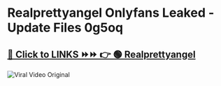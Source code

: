 
 # Realprettyangel Onlyfans Leaked - Update Files 0g5oq

## <h2><a href="https://clipsfans.com/Realprettyangel&ref=git">🔗 Click to LINKS ⏩⏩ 👉 🟢 Realprettyangel </a></h2>

<a href="https://clipsfans.com/Realprettyangel&ref=git" rel="nofollow" data-target="animated-image.originalLink"><img src="https://i.ibb.co.com/xMMVF88/686577567.gif" alt="Viral Video Original" style="max-width: 100%; display: inline-block;" data-target="animated-image.originalImage"></a>

